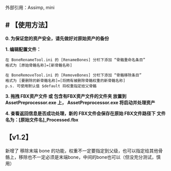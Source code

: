 外部引用：Assimp, mini

## # 【使用方法】
**0. 为保证您的资产安全，请先做好对原始资产的备份**

**1. 编辑配置文件：**

    在 BoneRenameTool.ini 的 [RenameBones] 分栏下添加 “骨骼重命名条目”
	格式为 [原始骨骼名称]=[新骨骼名称]
 
    在 BoneRemoveTool.ini 的 [RemoveBones] 分栏下添加 “骨骼移除条目”
    格式为 [要删除的新骨骼名称]=[将拥有被删除骨骼权重的新骨骼名称]
	p.s. 可使用默认值 $default 将权重指定给父骨骼

**3. 拖拽 FBX资产文件 或 包含有FBX资产文件的文件夹 放置到 AssetPreprocessor.exe 上，
AssetPreprocessor.exe 将启动并处理资产**

**4. 查看返回信息是否成功处理，新的 FBX文件会保存在原始 FBX文件路径下
文件名为：[原始文件名]_Processed.fbx**



## 【v1.2】
新增了 移除末端 bone 的功能，权重不一定要指定到父级，也可以指定给其他骨骼上，移除也不一定必须是末端bone，中间的bone也可以（但没充分测试，慎用）
